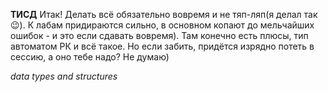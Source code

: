**ТИСД**
Итак! Делать всё обязательно вовремя и не тяп-ляп(я делал так 😉). К лабам придираются сильно, в основном копают до мельчайших ошибок -
и это если сдавать вовремя). Там конечно есть плюсы, тип автоматом РК и всё такое. Но если забить, придётся изрядно потеть в сессию,
а оно тебе надо? Не думаю)

*data types and structures*
